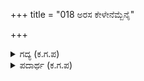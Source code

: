 +++
title = "018 ಅರಸ ಕೇಳೇನೆಮ್ಬೆನೈ"

+++

<details><summary>ಗದ್ಯ (ಕ.ಗ.ಪ) </summary>

18. "ದೊರೆಯೇ ಕೇಳು, ಹನುಮಂತನು ಯುದ್ಧದಲ್ಲಿ ಮಾಡಿದ ಗಲಭೆಯನ್ನು ಏನೆಂದು ಹೇಳಲಿ. ಕಾಲು ಕೆರೆದು ಆಹ್ವಾನಿಸಿ, ಕೈಗಳನ್ನು ಹೊಯ್ದು ಯುದ್ಧ ಮಾಡುವ ರೀತಿಯಲ್ಲಿ, ತನ್ನ ಬಾಲವನ್ನು ತಿರುಗಿಸುತ್ತಾ, ಬೊಬ್ಬೆ ಹಾಕುತ್ತಾ, ಕರ್ಣನ ರಥದ ಹೇಮಧ್ವಜದಲ್ಲಿದ್ದ ಸಿಂಹದ ಮೇಲೆ ಬಿದ್ದನು." ಎಂದು ಸಂಜಯನು ಹೇಳಿದನು
</details>

<details><summary>ಪದಾರ್ಥ (ಕ.ಗ.ಪ) </summary>

ಹಸ್ತಿಕಕ್ಷ-ಸಿಂಹ
</details>
